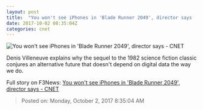```yaml
---
layout: post
title:  "You won't see iPhones in 'Blade Runner 2049', director says     - CNET"
date: 2017-10-02 08:35:04Z
categories: cnet
---
```


![You won't see iPhones in 'Blade Runner 2049', director says     - CNET](https://cnet3.cbsistatic.com/img/qFzmXgWrz_JCdxHRWxKXWSRiNno=/670x503/2017/09/29/959483a8-2b8f-47cb-878b-5c4e580fea1c/blade-runner-2049-ryan-gosling-2-promo.jpg)

Denis Villeneuve explains why the sequel to the 1982 science fiction classic conjures an alternative future that doesn't depend on digital data the way we do.


Full story on F3News: [You won't see iPhones in 'Blade Runner 2049', director says     - CNET](http://www.f3nws.com/n/FMqBMH)

> Posted on: Monday, October 2, 2017 8:35:04 AM
